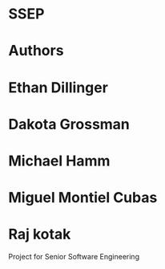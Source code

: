 # SSEP
# Authors
# Ethan Dillinger
# Dakota Grossman
# Michael Hamm
# Miguel Montiel Cubas
# Raj kotak

Project for Senior Software Engineering
